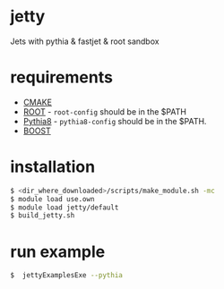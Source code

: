 # jetty
Jets with pythia &amp; fastjet &amp; root sandbox

# requirements

 - [CMAKE](https://cmake.org)
 - [ROOT](http://root.cern.ch) - `root-config` should be in the $PATH
 - [Pythia8](http://home.thep.lu.se/~torbjorn/Pythia.html) - `pythia8-config` should be in the $PATH.
 - [BOOST](http://www.boost.org)

# installation

```bash
$ <dir_where_downloaded>/scripts/make_module.sh -mc
$ module load use.own
$ module load jetty/default
$ build_jetty.sh
```

# run example

```bash
$  jettyExamplesExe --pythia
```
